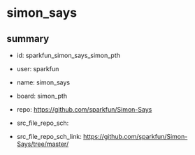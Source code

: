 # simon_says
 
## summary 
* id: sparkfun_simon_says_simon_pth
* user: sparkfun
* name: simon_says
* board: simon_pth
* repo: https://github.com/sparkfun/Simon-Says



* src_file_repo_sch: 
* src_file_repo_sch_link: https://github.com/sparkfun/Simon-Says/tree/master/




